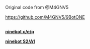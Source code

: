 Original code from @M4GNV5

https://github.com/M4GNV5/9BotONE


## 


[**ninebot c/e/p**](https://enaon.github.io/eucWatch/tools/webclient/9BotONE_E)

[**ninebot S2/A1**](https://enaon.github.io/eucWatch/tools/webclient/9BotONE_S)
